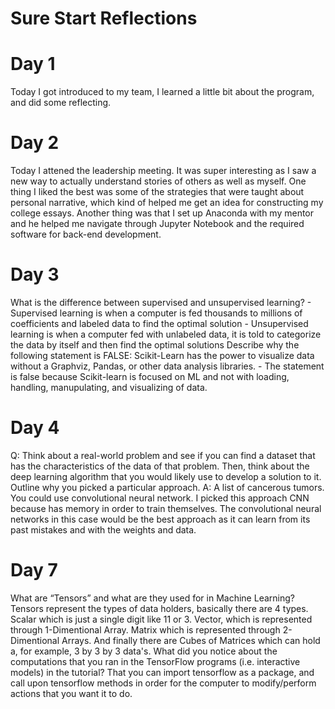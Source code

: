 # Sure Start Reflections 

# Day 1 
  Today I got introduced to my team, I learned a little bit about the program, and did some reflecting. 
 
# Day 2 
   Today I attened the leadership meeting. It was super interesting as I saw a new way to actually understand stories of others as well as myself. 
   One thing I liked the best was some of the strategies that were taught about personal narrative, which kind of helped me get an idea for constructing my college essays. 
   Another thing was that I set up Anaconda with my mentor and he helped me navigate through Jupyter Notebook and the required software for back-end development. 

# Day 3 
  What is the difference between supervised and unsupervised learning? 
    - Supervised learning is when a computer is fed thousands to millions of coefficients and labeled data to find the optimal solution
    - Unsupervised learning is when a computer fed with unlabeled data, it is told to categorize the data by itself and then find the optimal solutions 
  Describe why the following statement is FALSE: Scikit-Learn has the power to visualize data without a Graphviz, Pandas, or other data analysis libraries.
    - The statement is false because Scikit-learn is focused on ML and not with loading, handling, manupulating, and visualizing of data. 
    
# Day 4 
  Q: Think about a real-world problem and see if you can find a dataset that has the characteristics of the data of that problem. Then, think about the deep learning algorithm that you would likely use to develop a solution to it. Outline why you picked a particular approach. 
  A: A list of cancerous tumors. You could use convolutional neural network. I picked this approach CNN because has memory in order to train themselves. The convolutional neural networks in this case would be the best approach as it can learn from its past mistakes and with the weights and data. 
  
# Day 7
  What are “Tensors” and what are they used for in Machine Learning?
  Tensors represent the types of data holders, basically there are 4 types. Scalar which is just a single digit like 11 or 3. Vector, which is represented through 1-Dimentional Array. Matrix which is represented through 2-Dimentional Arrays. And finally there are Cubes of Matrices which can hold a, for example, 3 by 3 by 3 data's. 
  What did you notice about the computations that you ran in the TensorFlow programs (i.e. interactive models) in the tutorial?
  That you can import tensorflow as a package, and call upon tensorflow methods in order for the computer to modify/perform actions that you want it to do. 

    
   
    
